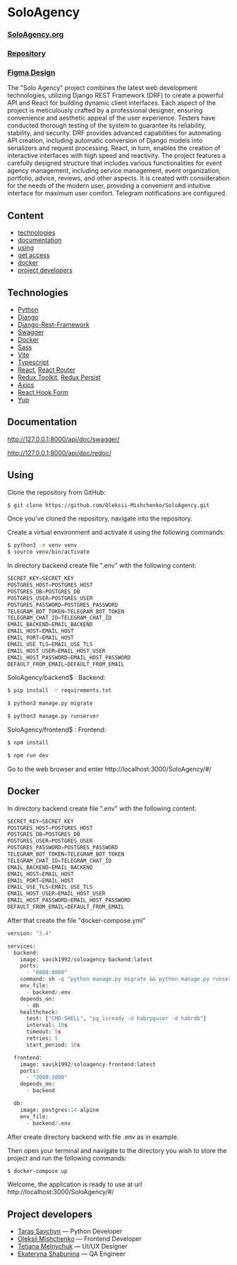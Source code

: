 # SoloAgency

### [SoloAgency.org](https://soloagency.org/)

### [Repository](https://github.com/Oleksii-Mishchenko/SoloAgency.git)

### [Figma Design](https://www.figma.com/file/RYIfYMT2MNqeLg9wSi4aS3/Solo-Agency)


The "Solo Agency" project combines the latest web development technologies, 
utilizing Django REST Framework (DRF) to create a powerful API and React for building 
dynamic client interfaces. Each aspect of the project is meticulously 
crafted by a professional designer, ensuring convenience and aesthetic 
appeal of the user experience. Testers have conducted thorough testing 
of the system to guarantee its reliability, stability, and security. 
DRF provides advanced capabilities for automating API creation, 
including automatic conversion of Django models into serializers and request processing. 
React, in turn, enables the creation of interactive interfaces with high speed and reactivity. 
The project features a carefully designed structure that includes various functionalities 
for event agency management, including service management, event organization, portfolio, 
advice, reviews, and other aspects. It is created with consideration for the needs of the modern user, 
providing a convenient and intuitive interface for maximum user comfort.
Telegram notifications are configured.


## Content
- [technologies](#technologies)
- [documentation](#documentation)
- [using](#using)
- [get access](#using)
- [docker](#docker)
- [project developers](#project-developers)

## Technologies
- [Python](https://www.python.org/)
- [Django](https://www.djangoproject.com/)
- [Django-Rest-Framework](https://www.django-rest-framework.org/)
- [Swagger](https://swagger.io/)
- [Docker](https://www.docker.com/)
- [Sass](https://sass-lang.com/)
- [Vite](https://vitejs.dev/)
- [Typescript](https://www.typescriptlang.org/)
- [React](https://react.dev/), [React Router](https://reactrouter.com/en/main)
- [Redux Toolkit](https://redux-toolkit.js.org/), [Redux Persist](https://github.com/rt2zz/redux-persist)
- [Axios](https://axios-http.com/)
- [React Hook Form](https://react-hook-form.com/)
- [Yup](https://github.com/jquense/yup)

## Documentation
http://127.0.0.1:8000/api/doc/swagger/

http://127.0.0.1:8000/api/doc/redoc/

## Using
Clone the repository from GitHub:
```sh
$ git clone https://github.com/Oleksii-Mishchenko/SoloAgency.git
```
Once you've cloned the repository, navigate into the repository.

Create a virtual environment and activate it using the following commands:
```sh
$ python3 -m venv venv
$ source venv/bin/activate
```

In directory backend create file ".env" with the following content:
```python
SECRET_KEY=SECRET_KEY
POSTGRES_HOST=POSTGRES_HOST
POSTGRES_DB=POSTGRES_DB
POSTGRES_USER=POSTGRES_USER
POSTGRES_PASSWORD=POSTGRES_PASSWORD
TELEGRAM_BOT_TOKEN=TELEGRAM_BOT_TOKEN
TELEGRAM_CHAT_ID=TELEGRAM_CHAT_ID
EMAIL_BACKEND=EMAIL_BACKEND
EMAIL_HOST=EMAIL_HOST
EMAIL_PORT=EMAIL_HOST
EMAIL_USE_TLS=EMAIL_USE_TLS
EMAIL_HOST_USER=EMAIL_HOST_USER
EMAIL_HOST_PASSWORD=EMAIL_HOST_PASSWORD
DEFAULT_FROM_EMAIL=DEFAULT_FROM_EMAIL
```
SoloAgency/backend$ :
Backend:

```sh
$ pip install -r requirements.txt
```

```sh
$ python3 manage.py migrate
```

```sh
$ python3 manage.py runserver
```

SoloAgency/frontend$ :
Frontend:


```sh
$ npm install
```

```sh
$ npm run dev
```

Go to the web browser and enter http://localhost:3000/SoloAgency/#/


## Docker
In directory backend create file ".env" with the following content:
```python
SECRET_KEY=SECRET_KEY
POSTGRES_HOST=POSTGRES_HOST
POSTGRES_DB=POSTGRES_DB
POSTGRES_USER=POSTGRES_USER
POSTGRES_PASSWORD=POSTGRES_PASSWORD
TELEGRAM_BOT_TOKEN=TELEGRAM_BOT_TOKEN
TELEGRAM_CHAT_ID=TELEGRAM_CHAT_ID
EMAIL_BACKEND=EMAIL_BACKEND
EMAIL_HOST=EMAIL_HOST
EMAIL_PORT=EMAIL_HOST
EMAIL_USE_TLS=EMAIL_USE_TLS
EMAIL_HOST_USER=EMAIL_HOST_USER
EMAIL_HOST_PASSWORD=EMAIL_HOST_PASSWORD
DEFAULT_FROM_EMAIL=DEFAULT_FROM_EMAIL
```
After that create the file "docker-compose.yml"
```python
version: "3.4"

services:
  backend:
    image: savik1992/soloagency-backend:latest
    ports:
      - "8080:8080"
    command: sh -c "python manage.py migrate && python manage.py runserver 0.0.0.0:8080"
    env_file:
      - backend/.env
    depends_on:
      - db
    healthcheck:
      test: ["CMD-SHELL", "pg_isready -U habrpguser -d habrdb"]
      interval: 10s
      timeout: 5s
      retries: 5
      start_period: 10s

  frontend:
    image: savik1992/soloagency-frontend:latest
    ports:
      - "3000:3000"
    depends_on:
      - backend

  db:
    image: postgres:14-alpine
    env_file:
      - backend/.env
```
After create directory backend with file .env as in example.

Then open your terminal and navigate to the directory you wish to store the project and run the following commands:
```sh
$ docker-compose up
```
Welcome, the application is ready to use at url http://localhost:3000/SoloAgency/#/

## Project developers

- [Taras Savchyn](https://www.linkedin.com/in/taras-savchyn-ba2705261/) — Python Developer
- [Oleksii Mishchenko](https://www.linkedin.com/in/oleksii-mishchenko-1b1158246/) — Frontend Developer
- [Tetiana Melnychuk](https://www.linkedin.com/in/tetiana-melnychuk-51b8a3278/) — UI/UX Designer
- [Ekateryna Shabunina](https://www.linkedin.com/in/ekateryna-shabunina-02732b256/) — QA Engineer

